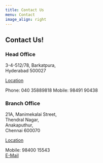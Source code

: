 ```yaml
---
title: Contact Us
menu: Contact
image_align: right
---
```


## **Contact** Us!

### Head Office ###

3-4-512/78, Barkatpura, <br>
Hyderabad 500027 <br>

[Location](https://goo.gl/maps/2ffQegf21bKp9Tmy7?classes=btn,btn-primary)

Phone: 040 35889818
Mobile: 98491 90438

### Branch Office ###

21A, Manimekalai Street, <br>
Thendral Nagar, <br>
Anakaputhur, <br>
Chennai 600070

[Location](https://goo.gl/maps/jUymcaPbUMUzo85r6?classes=btn,btn-primary)

Mobile: 98400 15543 <br>
[E-Mail](mailto:info@srisaiinks.in)
